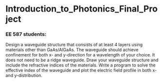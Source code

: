 # Introduction_to_Photonics_Final_Project

### EE 587 students:
Design a waveguide structure that consists of at least 4 layers using materials other than GaAs/AlGaAs. The waveguide should achieve confinement for both x- and y-direction for a wavelength of your choice. It does not need to be a ridge waveguide. Draw your waveguide structure and include the refractive indices of the materials. Write a program to solve the effective index of the waveguide and plot the electric field profile in both x- and y-distribution.
